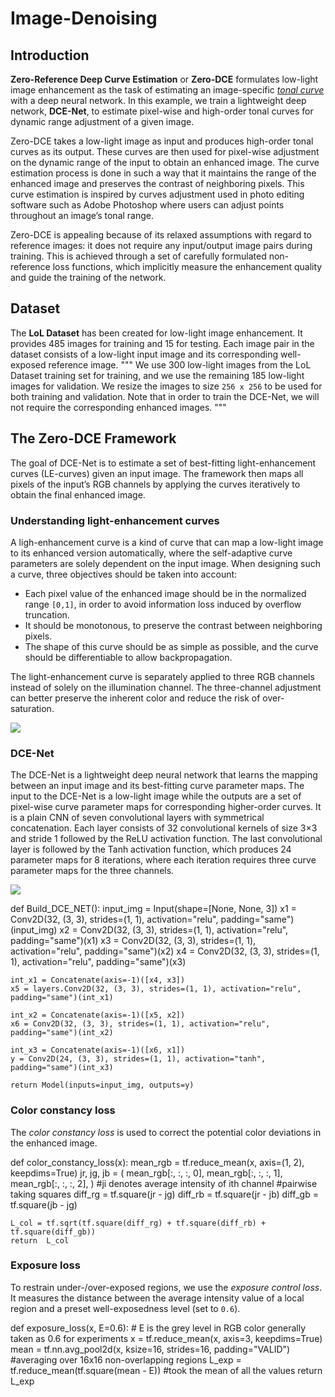 # Image-Denoising
## Introduction

**Zero-Reference Deep Curve Estimation** or **Zero-DCE** formulates low-light image
enhancement as the task of estimating an image-specific
[*tonal curve*](https://en.wikipedia.org/wiki/Curve_(tonality)) with a deep neural network.
In this example, we train a lightweight deep network, **DCE-Net**, to estimate
pixel-wise and high-order tonal curves for dynamic range adjustment of a given image.

Zero-DCE takes a low-light image as input and produces high-order tonal curves as its output.
These curves are then used for pixel-wise adjustment on the dynamic range of the input to
obtain an enhanced image. The curve estimation process is done in such a way that it maintains
the range of the enhanced image and preserves the contrast of neighboring pixels. This
curve estimation is inspired by curves adjustment used in photo editing software such as
Adobe Photoshop where users can adjust points throughout an image’s tonal range.

Zero-DCE is appealing because of its relaxed assumptions with regard to reference images:
it does not require any input/output image pairs during training.
This is achieved through a set of carefully formulated non-reference loss functions,
which implicitly measure the enhancement quality and guide the training of the network.

## Dataset

The **LoL Dataset** has been created for low-light image enhancement. It provides 485
images for training and 15 for testing. Each image pair in the dataset consists of a
low-light input image and its corresponding well-exposed reference image.
"""
We use 300 low-light images from the LoL Dataset training set for training, and we use
the remaining 185 low-light images for validation. We resize the images to size `256 x
256` to be used for both training and validation. Note that in order to train the DCE-Net,
we will not require the corresponding enhanced images.
"""


## The Zero-DCE Framework

The goal of DCE-Net is to estimate a set of best-fitting light-enhancement curves
(LE-curves) given an input image. The framework then maps all pixels of the input’s RGB
channels by applying the curves iteratively to obtain the final enhanced image.

### Understanding light-enhancement curves

A ligh-enhancement curve is a kind of curve that can map a low-light image
to its enhanced version automatically,
where the self-adaptive curve parameters are solely dependent on the input image.
When designing such a curve, three objectives should be taken into account:

- Each pixel value of the enhanced image should be in the normalized range `[0,1]`, in order to
avoid information loss induced by overflow truncation.
- It should be monotonous, to preserve the contrast between neighboring pixels.
- The shape of this curve should be as simple as possible,
and the curve should be differentiable to allow backpropagation.

The light-enhancement curve is separately applied to three RGB channels instead of solely on the
illumination channel. The three-channel adjustment can better preserve the inherent color and reduce
the risk of over-saturation.

![](https://li-chongyi.github.io/Zero-DCE_files/framework.png)

### DCE-Net

The DCE-Net is a lightweight deep neural network that learns the mapping between an input
image and its best-fitting curve parameter maps. The input to the DCE-Net is a low-light
image while the outputs are a set of pixel-wise curve parameter maps for corresponding
higher-order curves. It is a plain CNN of seven convolutional layers with symmetrical
concatenation. Each layer consists of 32 convolutional kernels of size 3×3 and stride 1
followed by the ReLU activation function. The last convolutional layer is followed by the
Tanh activation function, which produces 24 parameter maps for 8 iterations, where each
iteration requires three curve parameter maps for the three channels.

![](https://i.imgur.com/HtIg34W.png)

 
 def Build_DCE_NET():
    input_img = Input(shape=[None, None, 3])
    x1 = Conv2D(32, (3, 3), strides=(1, 1), activation="relu", padding="same")(input_img)
    x2 = Conv2D(32, (3, 3), strides=(1, 1), activation="relu", padding="same")(x1)
    x3 = Conv2D(32, (3, 3), strides=(1, 1), activation="relu", padding="same")(x2)
    x4 = Conv2D(32, (3, 3), strides=(1, 1), activation="relu", padding="same")(x3)

    int_x1 = Concatenate(axis=-1)([x4, x3])
    x5 = layers.Conv2D(32, (3, 3), strides=(1, 1), activation="relu", padding="same")(int_x1)

    int_x2 = Concatenate(axis=-1)([x5, x2])
    x6 = Conv2D(32, (3, 3), strides=(1, 1), activation="relu", padding="same")(int_x2)

    int_x3 = Concatenate(axis=-1)([x6, x1])
    y = Conv2D(24, (3, 3), strides=(1, 1), activation="tanh", padding="same")(int_x3)

    return Model(inputs=input_img, outputs=y)

### Color constancy loss

The *color constancy loss* is used to correct the potential color deviations in the
enhanced image.
  
  def color_constancy_loss(x):
    mean_rgb = tf.reduce_mean(x, axis=(1, 2), keepdims=True)
    jr, jg, jb = (
        mean_rgb[:, :, :, 0],
        mean_rgb[:, :, :, 1],
        mean_rgb[:, :, :, 2],
    )
    #ji denotes average intensity of ith channel
    #pairwise taking squares
    diff_rg = tf.square(jr - jg)
    diff_rb = tf.square(jr - jb)
    diff_gb = tf.square(jb - jg)

    L_col = tf.sqrt(tf.square(diff_rg) + tf.square(diff_rb) + tf.square(diff_gb))
    return  L_col

### Exposure loss

To restrain under-/over-exposed regions, we use the *exposure control loss*.
It measures the distance between the average intensity value of a local region
and a preset well-exposedness level (set to `0.6`).

def exposure_loss(x, E=0.6):  # E is the grey level in RGB color generally taken as 0.6 for experiments
    x = tf.reduce_mean(x, axis=3, keepdims=True)
    mean = tf.nn.avg_pool2d(x, ksize=16, strides=16, padding="VALID") #averaging over 16x16 non-overlapping regions
    L_exp = tf.reduce_mean(tf.square(mean - E)) #took the mean of all the values
    return L_exp

